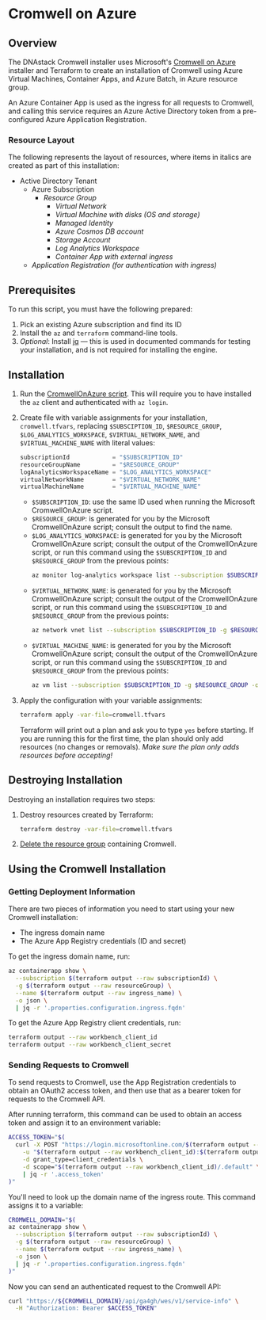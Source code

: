 # Cromwell on Azure

## Overview
The DNAstack Cromwell installer uses Microsoft's [Cromwell on Azure](https://github.com/microsoft/CromwellOnAzure)
installer and Terraform to create an installation of Cromwell using Azure Virtual Machines, Container Apps,
and Azure Batch, in Azure resource group.

An Azure Container App is used as the ingress for all requests to Cromwell, and calling this service requires an
Azure Active Directory token from a pre-configured Azure Application Registration.

### Resource Layout
The following represents the layout of resources, where items in italics are created as part of this installation:

* Active Directory Tenant
  * Azure Subscription
    * _Resource Group_
      * _Virtual Network_
      * _Virtual Machine with disks (OS and storage)_
      * _Managed Identity_
      * _Azure Cosmos DB account_
      * _Storage Account_
      * _Log Analytics Workspace_
      * _Container App with external ingress_
  * _Application Registration (for authentication with ingress)_

## Prerequisites
To run this script, you must have the following prepared:
1. Pick an existing Azure subscription and find its ID
2. Install the `az` and `terraform` command-line tools.
3. _Optional_: Install [jq](https://stedolan.github.io/jq/) &mdash; this is used in documented commands for testing
   your installation, and is not required for installing the engine.

## Installation
1. Run the [CromwellOnAzure script](https://github.com/microsoft/CromwellOnAzure#Deploy-your-instance-of-Cromwell-on-Azure).
   This will require you to have installed the `az` client and authenticated with `az login`.
2. Create file with variable assignments for your installation, `cromwell.tfvars`, replacing `$SUBSCIPTION_ID`,
   `$RESOURCE_GROUP`, `$LOG_ANALYTICS_WORKSPACE`, `$VIRTUAL_NETWORK_NAME`, and `$VIRTUAL_MACHINE_NAME` with literal
   values:

    ```terraform
    subscriptionId            = "$SUBSCRIPTION_ID"
    resourceGroupName         = "$RESOURCE_GROUP"
    logAnalyticsWorkspaceName = "$LOG_ANALYTICS_WORKSPACE"
    virtualNetworkName        = "$VIRTUAL_NETWORK_NAME"
    virtualMachineName        = "$VIRTUAL_MACHINE_NAME"
    ```
   
    * `$SUBSCRIPTION_ID`: use the same ID used when running the Microsoft CromwellOnAzure script.
    * `$RESOURCE_GROUP`: is generated for you by the Microsoft CromwellOnAzure script; consult the output to find the name.
    * `$LOG_ANALYTICS_WORKSPACE`: is generated for you by the Microsoft CromwellOnAzure script; consult the output
      of the CromwellOnAzure script, or run this command using the `$SUBSCRIPTION_ID` and `$RESOURCE_GROUP` from the
      previous points:
      ```bash
      az monitor log-analytics workspace list --subscription $SUBSCRIPTION_ID -g $RESOURCE_GROUP -o json | jq -r '.[].name'
      ```
   * `$VIRTUAL_NETWORK_NAME`: is generated for you by the Microsoft CromwellOnAzure script; consult the output
     of the CromwellOnAzure script, or run this command using the `$SUBSCRIPTION_ID` and `$RESOURCE_GROUP` from the
     previous points:
     ```bash
     az network vnet list --subscription $SUBSCRIPTION_ID -g $RESOURCE_GROUP -o json | jq -r '.[].name'
     ```
   * `$VIRTUAL_MACHINE_NAME`: is generated for you by the Microsoft CromwellOnAzure script; consult the output
     of the CromwellOnAzure script, or run this command using the `$SUBSCRIPTION_ID` and `$RESOURCE_GROUP` from the
     previous points:
     ```bash
     az vm list --subscription $SUBSCRIPTION_ID -g $RESOURCE_GROUP -o json | jq -r '.[].name'
     ```
3. Apply the configuration with your variable assignments:

    ```bash
    terraform apply -var-file=cromwell.tfvars
    ```

   Terraform will print out a plan and ask you to type `yes` before starting. If you are running this for the first
   time, the plan should only add resources (no changes or removals). _Make sure the plan only adds resources
   before accepting!_

## Destroying Installation
Destroying an installation requires two steps:

1. Destroy resources created by Terraform:
    ```bash
    terraform destroy -var-file=cromwell.tfvars
    ```
2. [Delete the resource group](https://learn.microsoft.com/en-us/azure/azure-resource-manager/management/delete-resource-group?tabs=azure-powershell)
containing Cromwell.

## Using the Cromwell Installation
### Getting Deployment Information
There are two pieces of information you need to start using your new Cromwell installation:
* The ingress domain name
* The Azure App Registry credentials (ID and secret)

To get the ingress domain name, run:
```bash
az containerapp show \
  --subscription $(terraform output --raw subscriptionId) \
  -g $(terraform output --raw resourceGroup) \
  --name $(terraform output --raw ingress_name) \
  -o json \
  | jq -r '.properties.configuration.ingress.fqdn'
```

To get the Azure App Registry client credentials, run:
```bash
terraform output --raw workbench_client_id
terraform output --raw workbench_client_secret
```

### Sending Requests to Cromwell
To send requests to Cromwell, use the App Registration credentials to obtain an OAuth2 access token, and then use
that as a bearer token for requests to the Cromwell API.

After running terraform, this command can be used to obtain an access token and assign it to an environment variable:
```bash
ACCESS_TOKEN="$(
  curl -X POST "https://login.microsoftonline.com/$(terraform output --raw tenantId)/oauth2/v2.0/token" \
    -u "$(terraform output --raw workbench_client_id):$(terraform output --raw workbench_client_secret)" \
    -d grant_type=client_credentials \
    -d scope="$(terraform output --raw workbench_client_id)/.default" \
    | jq -r '.access_token'
)"
```

You'll need to look up the domain name of the ingress route. This command assigns it to a variable:
```bash
CROMWELL_DOMAIN="$(
az containerapp show \
  --subscription $(terraform output --raw subscriptionId) \
  -g $(terraform output --raw resourceGroup) \
  --name $(terraform output --raw ingress_name) \
  -o json \
  | jq -r '.properties.configuration.ingress.fqdn'
)"
```

Now you can send an authenticated request to the Cromwell API:
```bash
curl "https://${CROMWELL_DOMAIN}/api/ga4gh/wes/v1/service-info" \
  -H "Authorization: Bearer $ACCESS_TOKEN"
```